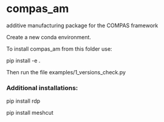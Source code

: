 # compas_am

additive manufacturing package for the COMPAS framework


Create a new conda environment.

To install compas_am from this folder use: 

pip install -e .

Then run the file examples/1_versions_check.py


### Additional installations:

pip install rdp

pip install meshcut
